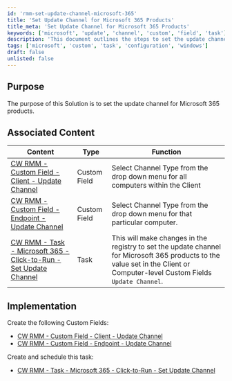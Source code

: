 ```yaml
---
id: 'rmm-set-update-channel-microsoft-365'
title: 'Set Update Channel for Microsoft 365 Products'
title_meta: 'Set Update Channel for Microsoft 365 Products'
keywords: ['microsoft', 'update', 'channel', 'custom', 'field', 'task']
description: 'This document outlines the steps to set the update channel for Microsoft 365 products using Custom Fields and scheduled tasks in ConnectWise RMM. It includes links to associated content and implementation instructions for creating the necessary fields and tasks.'
tags: ['microsoft', 'custom', 'task', 'configuration', 'windows']
draft: false
unlisted: false
---
```

## Purpose

The purpose of this Solution is to set the update channel for Microsoft 365 products.

## Associated Content

| Content                                                                                         | Type        | Function                                                                                                      |
|-------------------------------------------------------------------------------------------------|-------------|---------------------------------------------------------------------------------------------------------------|
| [CW RMM - Custom Field - Client - Update Channel](https://proval.itglue.com/DOC-5078775-17435722) | Custom Field | Select Channel Type from the drop down menu for all computers within the Client                             |
| [CW RMM - Custom Field - Endpoint - Update Channel](https://proval.itglue.com/DOC-5078775-17435721) | Custom Field | Select Channel Type from the drop down menu for that particular computer.                                   |
| [CW RMM - Task - Microsoft 365 - Click-to-Run - Set Update Channel](https://proval.itglue.com/DOC-5078775-17430050) | Task        | This will make changes in the registry to set the update channel for Microsoft 365 products to the value set in the Client or Computer-level Custom Fields `Update Channel`. |

## Implementation

Create the following Custom Fields:
- [CW RMM - Custom Field - Client - Update Channel](https://proval.itglue.com/DOC-5078775-17435722)
- [CW RMM - Custom Field - Endpoint - Update Channel](https://proval.itglue.com/DOC-5078775-17435721)

Create and schedule this task:
- [CW RMM - Task - Microsoft 365 - Click-to-Run - Set Update Channel](https://proval.itglue.com/DOC-5078775-17430050)




